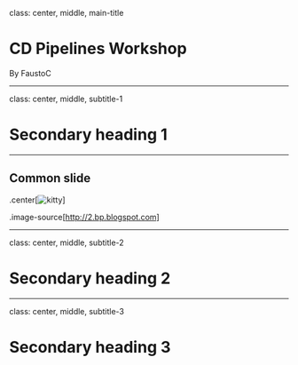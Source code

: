 class: center, middle, main-title

# CD Pipelines Workshop

By FaustoC

---

class: center, middle, subtitle-1

# Secondary heading 1

---

## Common slide

.center[![kitty](./assets/british_cat.jpg)]

.image-source[http://2.bp.blogspot.com]

---

class: center, middle, subtitle-2

# Secondary heading 2

---

class: center, middle, subtitle-3

# Secondary heading 3
